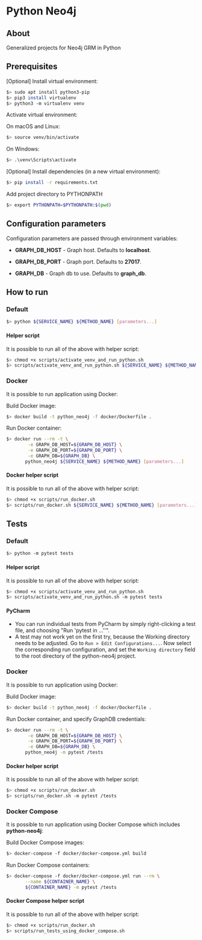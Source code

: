# Python Neo4j

## About 

Generalized projects for Neo4j GRM in Python

## Prerequisites

[Optional] Install virtual environment:

```bash
$> sudo apt install python3-pip
$> pip3 install virtualenv
$> python3 -m virtualenv venv
```

Activate virtual environment:

On macOS and Linux:
```bash
$> source venv/bin/activate
```

On Windows:
```bash
$> .\venv\Scripts\activate
```

[Optional] Install dependencies (in a new virtual environment):
```bash
$> pip install -r requirements.txt
```

Add project directory to PYTHONPATH
```bash
$> export PYTHONPATH=$PYTHONPATH:$(pwd)
```

## Configuration parameters

Configuration parameters are passed through environment variables:

* **GRAPH_DB_HOST** - Graph host. Defaults to **localhost**.

* **GRAPH_DB_PORT** - Graph port. Defaults to **27017**.

* **GRAPH_DB** - Graph db to use. Defaults to **graph_db**.

## How to run

### Default

```bash
$> python ${SERVICE_NAME} ${METHOD_NAME} [parameters...]
```

#### Helper script

It is possible to run all of the above with helper script:

```bash
$> chmod +x scripts/activate_venv_and_run_python.sh
$> scripts/activate_venv_and_run_python.sh ${SERVICE_NAME} ${METHOD_NAME} [parameters...]
```

### Docker

It is possible to run application using Docker:

Build Docker image:
```bash
$> docker build -t python_neo4j -f docker/Dockerfile .
```

Run Docker container:
```bash
$> docker run --rm -t \
        -e GRAPH_DB_HOST=${GRAPH_DB_HOST} \
        -e GRAPH_DB_PORT=${GRAPH_DB_PORT} \
        -e GRAPH_DB=${GRAPH_DB} \
       python_neo4j ${SERVICE_NAME} ${METHOD_NAME} [parameters...]
```

#### Docker helper script

It is possible to run all of the above with helper script:

```bash
$> chmod +x scripts/run_docker.sh
$> scripts/run_docker.sh ${SERVICE_NAME} ${METHOD_NAME} [parameters...]
```

## Tests

### Default

```bash
$> python -m pytest tests
```

#### Helper script

It is possible to run all of the above with helper script:

```bash
$> chmod +x scripts/activate_venv_and_run_python.sh
$> scripts/activate_venv_and_run_python.sh -m pytest tests
```

#### PyCharm

- You can run individual tests from PyCharm by simply right-clicking a test file, and choosing "Run 'pytest in ...''".
- A test may not work yet on the first try, because the Working directory needs to be adjusted. Go to `Run > Edit Configurations...`. Now select the corresponding run configuration, and set the `Working directory` field to the root directory of the python-neo4j project. 


### Docker

It is possible to run application using Docker:

Build Docker image:
```bash
$> docker build -t python_neo4j -f docker/Dockerfile .
```

Run Docker container, and specify GraphDB credentials:
```bash
$> docker run --rm -t \
        -e GRAPH_DB_HOST=${GRAPH_DB_HOST} \
        -e GRAPH_DB_PORT=${GRAPH_DB_PORT} \
        -e GRAPH_DB=${GRAPH_DB} \
       python_neo4j -m pytest /tests
```

#### Docker helper script

It is possible to run all of the above with helper script:

```bash
$> chmod +x scripts/run_docker.sh
$> scripts/run_docker.sh -m pytest /tests
```

### Docker Compose

It is possible to run application using Docker Compose which includes **python-neo4j**:

Build Docker Compose images:
```bash
$> docker-compose -f docker/docker-compose.yml build
```

Run Docker Compose containers:
```bash
$> docker-compose -f docker/docker-compose.yml run --rm \
       --name ${CONTAINER_NAME} \
       ${CONTAINER_NAME} -m pytest /tests
```

#### Docker Compose helper script

It is possible to run all of the above with helper script:

```bash
$> chmod +x scripts/run_docker.sh
$> scripts/run_tests_using_docker_compose.sh
```
